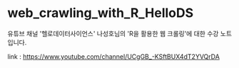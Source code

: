 # web_crawling_with_R_HelloDS
유튜브 채널 '헬로데이터사이언스' 나성호님의 'R을 활용한 웹 크롤링'에 대한 수강 노트입니다.

link : https://www.youtube.com/channel/UCgGB_-KSftBUX4dT2YVQrDA
